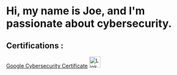 # Hi, my name is Joe, and I'm passionate about cybersecurity.
## Certifications :
[Google Cybersecurity Certificate](https://www.credly.com/badges/994b9bdc-e9e9-47bf-9fc4-d027c5b29855/public_url)
<a href="https://www.linkedin.com/in/jozsef-zekany-34306b350" target="_blank">
    <img src="https://cdn.jsdelivr.net/npm/simple-icons@v9/icons/linkedin.svg" alt="LinkedIn" width="30" height="30"/>
</a>
